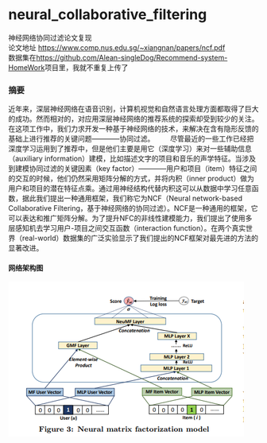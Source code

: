 # neural_collaborative_filtering
神经网络协同过滤论文复现</br>
论文地址 https://www.comp.nus.edu.sg/~xiangnan/papers/ncf.pdf</br>
<span>数据集在<a>https://github.com/Alean-singleDog/Recommend-system-HomeWork</a>项目里，我就不重复上传了</span>
<h3>摘要</h3>
<span>近年来，深层神经网络在语音识别，计算机视觉和自然语言处理方面都取得了巨大的成功。然而相对的，对应用深层神经网络的推荐系统的探索却受到较少的关注。在这项工作中，我们力求开发一种基于神经网络的技术，来解决在含有隐形反馈的基础上进行推荐的关键问题————协同过滤。
　　尽管最近的一些工作已经把深度学习运用到了推荐中，但是他们主要是用它（深度学习）来对一些辅助信息（auxiliary information）建模，比如描述文字的项目和音乐的声学特征。当涉及到建模协同过滤的关键因素（key factor）————用户和项目（item）特征之间的交互的时候，他们仍然采用矩阵分解的方式，并将内积（inner product）做为用户和项目的潜在特征点乘。通过用神经结构代替内积这可以从数据中学习任意函数，据此我们提出一种通用框架，我们称它为NCF（Neural network-based Collaborative Filtering，基于神经网络的协同过滤）。NCF是一种通用的框架，它可以表达和推广矩阵分解。为了提升NFC的非线性建模能力，我们提出了使用多层感知机去学习用户-项目之间交互函数（interaction function）。在两个真实世界（real-world）数据集的广泛实验显示了我们提出的NCF框架对最先进的方法的显著改进。</span>
<h4>网络架构图</h4>
<img src="./image/微信截图_20200709171754.png"></img>
